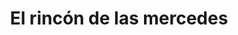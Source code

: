 ---
title: "El rincón de las mercedes"
url: /puerto-la-cruz/el-rincon-de-las-mercedes/
shop: panadería
---